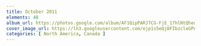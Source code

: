 ```yaml
---
title: October 2011
elements: 48
album_url: https://photos.google.com/album/AF1QipPARJ7CG-FjE_17hlNtQhed-wm6Eo4j6j0xoqR1
cover_image_url: https://lh3.googleusercontent.com/ejp1s5eQj8FIbzcleGPAC7paESyfYK_JydGUPBea6xboW9xNWrIG_baVyic1tnwHM57rbC_IbflmqwyNS3ovyDBg4hevEedHjuzZkGrQGdd_ADvpWl08Gg2i5Ypmm5M-G6SE4BbHeJb5jeA-TCPSzmNdwZYrs9ietUQ7GKBIgYqcknDnAtxyq2ZAYMHQ8rNfDm98SMgisdCpAusodsloITI6z2d3w4rE3oRow83AeNQkv2GByM184vZcLQgPV88LzjTWkyPEChnG5NyKk-v8TzDlZLTqJB99DUsNCYpfiUQdYr-Lz5-m0fUoBu5gNNd9cbul9Fk42-TXMfSu9sbGmMKeXkltz8wEdwq91v-N0HTiSdOxm7wuwoG8TdSUT8C2x6CJaKQzpUIdAI7T9HlEKt9UlArjWnHIX-7JdsmazPhkrjoFjM-bm7oMToHmkEnHOozYvKF-Rd8N3pTD4E0OdNXIMtXWmXG6gDYJukZLAAbAeizHFwLtvEvY7YPh7VPCj4dS28GmGozVwXE75RwakdyC6r0M9VbSdclYXCDIhmNR78MAR4F3-VyqvTL-V7vMNp4EWHiiRsvVuYQHREjm4wLgzW87AEVkkgXkzTWjisQwpFCe8tElJm4GBfDqLABF0sLsZDYPxSourD4FLEiTxnD2=s195-p-k-no
categories: [ North America, Canada ]
---
```

